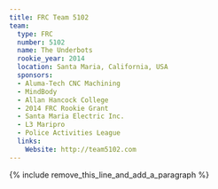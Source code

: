 ```yaml
---
title: FRC Team 5102
team:
  type: FRC
  number: 5102
  name: The Underbots
  rookie_year: 2014
  location: Santa Maria, California, USA
  sponsors:
  - Aluma-Tech CNC Machining
  - MindBody
  - Allan Hancock College
  - 2014 FRC Rookie Grant
  - Santa Maria Electric Inc.
  - L3 Maripro
  - Police Activities League
  links:
    Website: http://team5102.com
---
```


{% include remove_this_line_and_add_a_paragraph %}